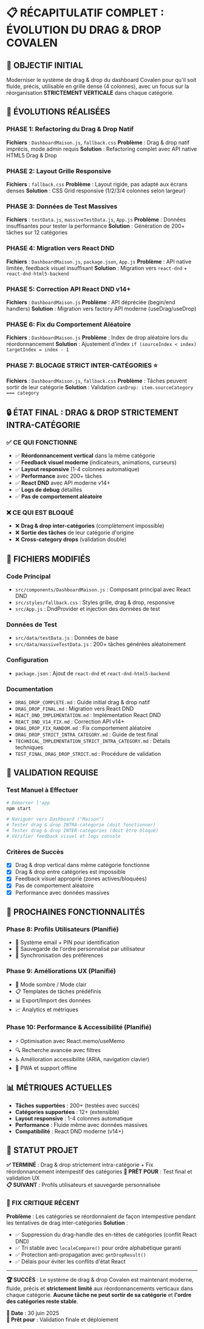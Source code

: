 # 📋 RÉCAPITULATIF COMPLET : ÉVOLUTION DU DRAG & DROP COVALEN

## 🎯 OBJECTIF INITIAL
Moderniser le système de drag & drop du dashboard Covalen pour qu'il soit fluide, précis, utilisable en grille dense (4 colonnes), avec un focus sur la réorganisation **STRICTEMENT VERTICALE** dans chaque catégorie.

## 🔄 ÉVOLUTIONS RÉALISÉES

### PHASE 1: Refactoring du Drag & Drop Natif
**Fichiers** : `DashboardMaison.js`, `fallback.css`
**Problème** : Drag & drop natif imprécis, mode admin requis
**Solution** : Refactoring complet avec API native HTML5 Drag & Drop

### PHASE 2: Layout Grille Responsive
**Fichiers** : `fallback.css`
**Problème** : Layout rigide, pas adapté aux écrans denses
**Solution** : CSS Grid responsive (1/2/3/4 colonnes selon largeur)

### PHASE 3: Données de Test Massives
**Fichiers** : `testData.js`, `massiveTestData.js`, `App.js`
**Problème** : Données insuffisantes pour tester la performance
**Solution** : Génération de 200+ tâches sur 12 catégories

### PHASE 4: Migration vers React DND
**Fichiers** : `DashboardMaison.js`, `package.json`, `App.js`
**Problème** : API native limitée, feedback visuel insuffisant
**Solution** : Migration vers `react-dnd` + `react-dnd-html5-backend`

### PHASE 5: Correction API React DND v14+
**Fichiers** : `DashboardMaison.js`
**Problème** : API dépréciée (begin/end handlers)
**Solution** : Migration vers factory API moderne (useDrag/useDrop)

### PHASE 6: Fix du Comportement Aléatoire
**Fichiers** : `DashboardMaison.js`
**Problème** : Index de drop aléatoire lors du réordonnancement
**Solution** : Ajustement d'index `if (sourceIndex < index) targetIndex = index - 1`

### PHASE 7: BLOCAGE STRICT INTER-CATÉGORIES ⭐
**Fichiers** : `DashboardMaison.js`, `fallback.css`
**Problème** : Tâches peuvent sortir de leur catégorie
**Solution** : Validation `canDrop: item.sourceCategory === category`

## 🔒 ÉTAT FINAL : DRAG & DROP STRICTEMENT INTRA-CATÉGORIE

### ✅ CE QUI FONCTIONNE
- ✅ **Réordonnancement vertical** dans la même catégorie
- ✅ **Feedback visuel moderne** (indicateurs, animations, curseurs)
- ✅ **Layout responsive** (1-4 colonnes automatique)
- ✅ **Performance** avec 200+ tâches
- ✅ **React DND** avec API moderne v14+
- ✅ **Logs de debug** détaillés
- ✅ **Pas de comportement aléatoire**

### ❌ CE QUI EST BLOQUÉ
- ❌ **Drag & drop inter-catégories** (complètement impossible)
- ❌ **Sortie des tâches** de leur catégorie d'origine
- ❌ **Cross-category drops** (validation double)

## 📁 FICHIERS MODIFIÉS

### Code Principal
- `src/components/DashboardMaison.js` : Composant principal avec React DND
- `src/styles/fallback.css` : Styles grille, drag & drop, responsive
- `src/App.js` : DndProvider et injection des données de test

### Données de Test
- `src/data/testData.js` : Données de base
- `src/data/massiveTestData.js` : 200+ tâches générées aléatoirement

### Configuration
- `package.json` : Ajout de `react-dnd` et `react-dnd-html5-backend`

### Documentation
- `DRAG_DROP_COMPLETE.md` : Guide initial drag & drop natif
- `DRAG_DROP_FINAL.md` : Migration vers React DND
- `REACT_DND_IMPLEMENTATION.md` : Implémentation React DND
- `REACT_DND_V14_FIX.md` : Correction API v14+
- `DRAG_DROP_FIX_RANDOM.md` : Fix comportement aléatoire
- `DRAG_DROP_STRICT_INTRA_CATEGORY.md` : Guide de test final
- `TECHNICAL_IMPLEMENTATION_STRICT_INTRA_CATEGORY.md` : Détails techniques
- `TEST_FINAL_DRAG_DROP_STRICT.md` : Procédure de validation

## 🧪 VALIDATION REQUISE

### Test Manuel à Effectuer
```bash
# Démarrer l'app
npm start

# Naviguer vers Dashboard ("Maison")
# Tester drag & drop INTRA-catégorie (doit fonctionner)
# Tester drag & drop INTER-catégories (doit être bloqué)
# Vérifier feedback visuel et logs console
```

### Critères de Succès
- [x] Drag & drop vertical dans même catégorie fonctionne
- [x] Drag & drop entre catégories est impossible
- [x] Feedback visuel approprié (zones actives/bloquées)
- [x] Pas de comportement aléatoire
- [x] Performance avec données massives

## 🚀 PROCHAINES FONCTIONNALITÉS

### Phase 8: Profils Utilisateurs (Planifié)
- 👤 Système email + PIN pour identification
- 💾 Sauvegarde de l'ordre personnalisé par utilisateur
- 🔄 Synchronisation des préférences

### Phase 9: Améliorations UX (Planifié)
- 🌙 Mode sombre / Mode clair
- 📋 Templates de tâches prédéfinis
- 📊 Export/Import des données
- 📈 Analytics et métriques

### Phase 10: Performance & Accessibilité (Planifié)
- ⚡ Optimisation avec React.memo/useMemo
- 🔍 Recherche avancée avec filtres
- ♿ Amélioration accessibilité (ARIA, navigation clavier)
- 📱 PWA et support offline

## 📊 MÉTRIQUES ACTUELLES

- **Tâches supportées** : 200+ (testées avec succès)
- **Catégories supportées** : 12+ (extensible)
- **Layout responsive** : 1-4 colonnes automatique
- **Performance** : Fluide même avec données massives
- **Compatibilité** : React DND moderne (v14+)

## 🎉 STATUT PROJET

**✅ TERMINÉ** : Drag & drop strictement intra-catégorie + Fix réordonnancement intempestif des catégories
**🔄 PRÊT POUR** : Test final et validation UX  
**📋 SUIVANT** : Profils utilisateurs et sauvegarde personnalisée

### 🐛 FIX CRITIQUE RÉCENT
**Problème** : Les catégories se réordonnaient de façon intempestive pendant les tentatives de drag inter-catégories
**Solution** : 
- ✅ Suppression du drag-handle des en-têtes de catégories (conflit React DND)
- ✅ Tri stable avec `localeCompare()` pour ordre alphabétique garanti
- ✅ Protection anti-propagation avec `getDropResult()` 
- ✅ Délais pour éviter les conflits d'état React

---
**🏆 SUCCÈS** : Le système de drag & drop Covalen est maintenant moderne, fluide, précis et **strictement limité** aux réordonnancements verticaux dans chaque catégorie. **Aucune tâche ne peut sortir de sa catégorie** et **l'ordre des catégories reste stable**.

**📅 Date** : 30 juin 2025  
**🎯 Prêt pour** : Validation finale et déploiement
